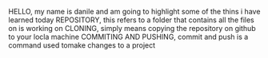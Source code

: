 HELLO, my name is danile and  am going to highlight some of the thins i have learned today
REPOSITORY, this refers to a folder that contains all the files on is working on
CLONING, simply means copying the repository on github to your locla machine
COMMITING AND PUSHING, commit and push is a command used tomake changes to a project
